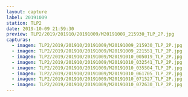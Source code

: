 ```yaml
---
layout: capture
label: 20191009
station: TLP2
date: 2019-10-09 21:59:30
preview: TLP2/2019/201910/20191009/M20191009_215930_TLP_2P.jpg
capturas:
  - imagem: TLP2/2019/201910/20191009/M20191009_215930_TLP_2P.jpg
  - imagem: TLP2/2019/201910/20191009/M20191009_221551_TLP_2P.jpg
  - imagem: TLP2/2019/201910/20191009/M20191010_005019_TLP_2P.jpg
  - imagem: TLP2/2019/201910/20191009/M20191010_032541_TLP_2P.jpg
  - imagem: TLP2/2019/201910/20191009/M20191010_035504_TLP_2P.jpg
  - imagem: TLP2/2019/201910/20191009/M20191010_061705_TLP_2P.jpg
  - imagem: TLP2/2019/201910/20191009/M20191010_071527_TLP_2P.jpg
  - imagem: TLP2/2019/201910/20191009/M20191010_072630_TLP_2P.jpg
---
```

